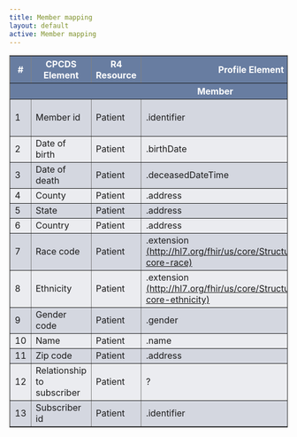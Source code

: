 ```yaml
---
title: Member mapping
layout: default
active: Member mapping
---
```


<style>
	th {
	  background-color:rgb(104,125,161) ;
	  color: white;
	}
	tr:nth-child(even) {background-color:rgb(235,236,240);}  
	tr:nth-child(odd) {background-color:rgb(212,215,224);}
</style>
<table border="1">
	<thead>
		<tr>
			<th> # </th>
			<th> CPCDS Element </th>
			<th> R4 Resource </th>
			<th> Profile Element </th>
			<th> Description </th>
		</tr>
		<tr>
			<th colspan="5" style="text-align:center;"> Member </th>
		</tr>
	</thead>
	<tbody>
		<tr>
			<td>1</td>
			<td>Member id</td>
			<td>Patient</td>
			<td>.identifier</td>
			<td>Unique identifier to member</td>
		</tr>
		<tr>
			<td>2</td>
			<td>Date of birth</td>
			<td>Patient</td>
			<td>.birthDate</td>
			<td></td>
		</tr>
		<tr>
			<td>3</td>
			<td>Date of death</td>
			<td>Patient</td>
			<td>.deceasedDateTime</td>
			<td></td>
		</tr>
		<tr>
			<td>4</td>
			<td>County</td>
			<td>Patient</td>
			<td>.address</td>
			<td></td>
		</tr>
		<tr>
			<td>5</td>
			<td>State</td>
			<td>Patient</td>
			<td>.address</td>
			<td></td>
		</tr>
		<tr>
			<td>6</td>
			<td>Country</td>
			<td>Patient</td>
			<td>.address</td>
			<td></td>
		</tr>
		<tr>
			<td>7</td>
			<td>Race code</td>
			<td>Patient</td>
			<td>.extension <a href="http://hl7.org/fhir/us/core/StructureDefinition/us-core-race">(http://hl7.org/fhir/us/core/StructureDefinition/us-core-race)</a></td>
			<td></td>
		</tr>
		<tr>
			<td>8</td>
			<td>Ethnicity</td>
			<td>Patient</td>
			<td>.extension <a href="http://hl7.org/fhir/us/core/StructureDefinition/us-core-ethnicity">(http://hl7.org/fhir/us/core/StructureDefinition/us-core-ethnicity)</a></td>
			<td></td>
		</tr>
		<tr>
			<td>9</td>
			<td>Gender code</td>
			<td>Patient</td>
			<td>.gender</td>
			<td></td>
		</tr>
		<tr>
			<td>10</td>
			<td>Name</td>
			<td>Patient</td>
			<td>.name</td>
			<td></td>
		</tr>
		<tr>
			<td>11</td>
			<td>Zip code</td>
			<td>Patient</td>
			<td>.address</td>
			<td></td>
		</tr>
		<tr>
			<td>12</td>
			<td>Relationship to subscriber</td>
			<td>Patient</td>
			<td>?</td>
			<td></td>
		</tr>
		<tr>
			<td>13</td>
			<td>Subscriber id</td>
			<td>Patient</td>
			<td>.identifier</td>
			<td></td>
		</tr>
	</tbody>
</table>